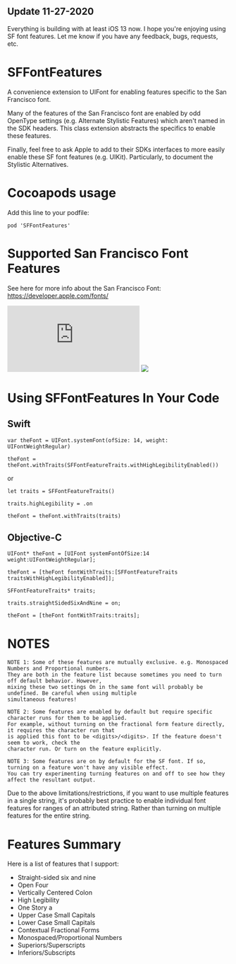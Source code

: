 ## Update 11-27-2020
Everything is building with at least iOS 13 now. I hope you're enjoying using SF font features. Let me know if you have any feedback, bugs, requests, etc.

# SFFontFeatures

A convenience extension to UIFont for enabling features specific to the San Francisco font. 

Many of the features of the San Francisco font are enabled by odd OpenType settings (e.g. Alternate Stylistic Features)
which aren't named in the SDK headers. This class extension abstracts the specifics to enable these features.

Finally, feel free to ask Apple to add to their SDKs interfaces to more easily enable these SF font features (e.g. UIKit).
Particularly, to document the Stylistic Alternatives.

# Cocoapods usage

Add this line to your podfile:

`pod 'SFFontFeatures'`

# Supported San Francisco Font Features

See here for more info about the San Francisco Font:
https://developer.apple.com/fonts/


![Hirez PDF of Features](https://github.com/djfitz/SFFontFeatures/blob/master/SanFranciscoFontFeatures.pdf)
![](https://github.com/djfitz/SFFontFeatures/blob/master/SanFranciscoFontFeatures.png)

# Using SFFontFeatures In Your Code

## Swift

`var theFont = UIFont.systemFont(ofSize: 14, weight: UIFontWeightRegular)`

`theFont = theFont.withTraits(SFFontFeatureTraits.withHighLegibilityEnabled())`

or

`let traits = SFFontFeatureTraits()`

`traits.highLegibility = .on`

`theFont = theFont.withTraits(traits)`

## Objective-C

`UIFont* theFont = [UIFont systemFontOfSize:14 weight:UIFontWeightRegular];`

`theFont = [theFont fontWithTraits:[SFFontFeatureTraits traitsWithHighLegibilityEnabled]];`

`SFFontFeatureTraits* traits;`

`traits.straightSidedSixAndNine = on;`

`theFont = [theFont fontWithTraits:traits];`


# NOTES

	NOTE 1: Some of these features are mutually exclusive. e.g. Monospaced Numbers and Proportional numbers.
	They are both in the feature list because sometimes you need to turn off default behavior. However,
	mixing these two settings On in the same font will probably be undefined. Be careful when using multiple
	simultaneous features!

	NOTE 2: Some features are enabled by default but require specific character runs for them to be applied.
	For example, without turning on the fractional form feature directly, it requires the character run that
	is applied this font to be <digits>/<digits>. If the feature doesn't seem to work, check the
	character run. Or turn on the feature explicitly.

	NOTE 3: Some features are on by default for the SF font. If so, turning on a feature won't have any visible effect.
	You can try experimenting turning features on and off to see how they affect the resultant output.

Due to the above limitations/restrictions, if you want to use multiple features in a single string,  it's probably best practice to enable individual font features for ranges of an attributed string. Rather than turning on multiple features for the entire string.

# Features Summary

Here is a list of features that I support:

* Straight-sided six and nine
* Open Four
* Vertically Centered Colon
* High Legibility
* One Story a
* Upper Case Small Capitals
* Lower Case Small Capitals
* Contextual Fractional Forms
* Monospaced/Proportional Numbers
* Superiors/Superscripts
* Inferiors/Subscripts
